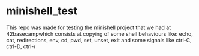 # minishell_test
This repo was made for testing the minishell project that we had at 42basecampwhich consists at copying of some shell behaviours like: echo, cat, redirections, env, cd, pwd, set, unset, exit and some signals like ctrl-C, ctrl-D, ctrl-\
